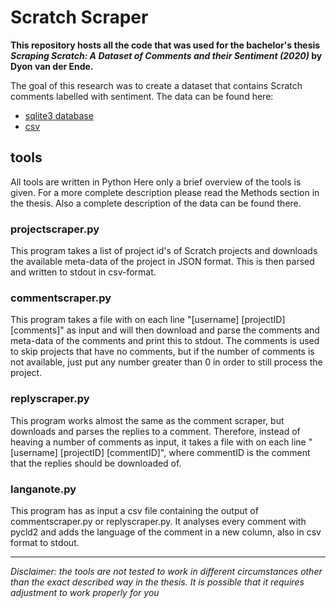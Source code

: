 # Scratch Scraper

**This repository hosts all the code that was used for the bachelor's thesis *Scraping Scratch: A Dataset of Comments and their Sentiment (2020)* by Dyon van der Ende.**

The goal of this research was to create a dataset that contains Scratch comments labelled with sentiment.
The data can be found here: 
- [sqlite3 database](https://drive.google.com/file/d/1roo16yDH7hUGmrYMKqIGWWTjmM1QL069/view?usp=sharing)
- [csv](https://drive.google.com/drive/folders/1Qo1KzRfSiEqD-69peGp601XMQ59YtF9o?usp=sharing)

## tools
All tools are written in Python
Here only a brief overview of the tools is given. For a more complete description please read the Methods section in the thesis.
Also a complete description of the data can be found there.

### projectscraper.py
This program takes a list of project id's of Scratch projects and downloads the available meta-data of the project in JSON format. This is then parsed and written to stdout in csv-format.

### commentscraper.py
This program takes a file with on each line "\[username\] \[projectID\] \[comments\]" as input and will then download and parse the comments and meta-data of the comments and print this to stdout. 
The comments is used to skip projects that have no comments, but if the number of comments is not available, just put any number greater than 0 in order to still process the project.

### replyscraper.py
This program works almost the same as the comment scraper, but downloads and parses the replies to a comment. 
Therefore, instead of heaving a number of comments as input, it takes a file with on each line "\[username\] \[projectID\] \[commentID\]", where commentID is the comment that the replies should be downloaded of.

### langanote.py
This program has as input a csv file containing the output of commentscraper.py or replyscraper.py. It analyses every comment with pycld2 and adds the language of the comment in a new column, also in csv format to stdout.

---

*Disclaimer: the tools are not tested to work in different circumstances other than the exact described way in the thesis. It is possible that it requires adjustment to work properly for you*

 
